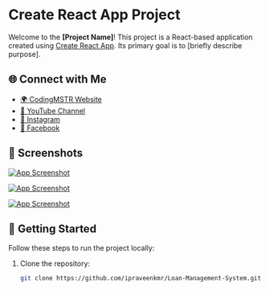 # Create React App Project

Welcome to the **[Project Name]**! This project is a React-based application created using [Create React App](https://github.com/facebook/create-react-app). Its primary goal is to [briefly describe purpose].

## 🌐 Connect with Me
- [🌍 CodingMSTR Website](https://codingmstr.com)
- [🎥 YouTube Channel](https://www.youtube.com/@codingmstr)
- [📸 Instagram](https://www.instagram.com/codingmstr)
- [📘 Facebook](https://www.facebook.com/procodingmaster)

## 📸 Screenshots

[![App Screenshot](https://codingmstr.com/img/gallery/11733065884.png)](https://codingmstr.com)

[![App Screenshot](https://codingmstr.com/img/snapshot/11733065745.png)](https://codingmstr.com)

[![App Screenshot](https://codingmstr.com/img/snapshot/11733065755.png)](https://codingmstr.com)


## 🚀 Getting Started

Follow these steps to run the project locally:

1. Clone the repository:
   ```bash
   git clone https://github.com/ipraveenkmr/Loan-Management-System.git
